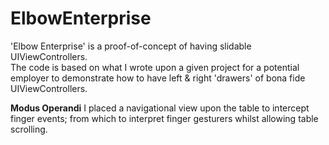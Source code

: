 ElbowEnterprise
===============

'Elbow Enterprise' is a proof-of-concept of having slidable UIViewControllers.  
The code is based on what I wrote upon a given project for a potential employer to demonstrate how to have left & right 'drawers' of bona fide UIViewControllers.

**Modus Operandi**
I placed a navigational view upon the table to intercept finger events; from which to interpret finger gesturers whilst allowing table scrolling.
